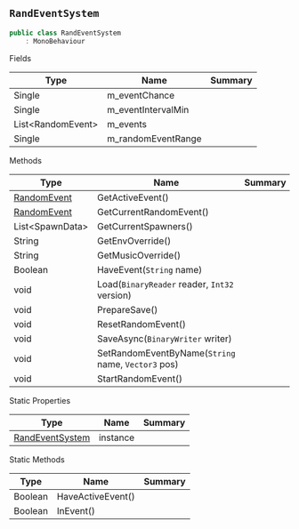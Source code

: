 ## `RandEventSystem`

```csharp
public class RandEventSystem
    : MonoBehaviour

```

Fields

| Type | Name | Summary | 
| --- | --- | --- | 
| Single | m_eventChance |  | 
| Single | m_eventIntervalMin |  | 
| List&lt;RandomEvent&gt; | m_events |  | 
| Single | m_randomEventRange |  | 


Methods

| Type | Name | Summary | 
| --- | --- | --- | 
| [RandomEvent](./RandomEvent.md) | GetActiveEvent() |  | 
| [RandomEvent](./RandomEvent.md) | GetCurrentRandomEvent() |  | 
| List&lt;SpawnData&gt; | GetCurrentSpawners() |  | 
| String | GetEnvOverride() |  | 
| String | GetMusicOverride() |  | 
| Boolean | HaveEvent(`String` name) |  | 
| void | Load(`BinaryReader` reader, `Int32` version) |  | 
| void | PrepareSave() |  | 
| void | ResetRandomEvent() |  | 
| void | SaveAsync(`BinaryWriter` writer) |  | 
| void | SetRandomEventByName(`String` name, `Vector3` pos) |  | 
| void | StartRandomEvent() |  | 


Static Properties

| Type | Name | Summary | 
| --- | --- | --- | 
| [RandEventSystem](./RandEventSystem.md) | instance |  | 


Static Methods

| Type | Name | Summary | 
| --- | --- | --- | 
| Boolean | HaveActiveEvent() |  | 
| Boolean | InEvent() |  | 


